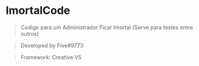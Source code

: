 # ImortalCode

> Codigo para um Administrador Ficar Imortal (Serve para testes entre outros)

> Developed by Five#9773

> Framework: Creative V5
